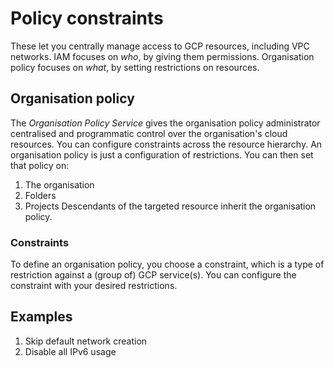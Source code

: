 # Policy constraints
These let you centrally manage access to GCP resources, including VPC networks.
IAM focuses on _who_, by giving them permissions.
Organisation policy focuses on _what_, by setting restrictions on resources.

## Organisation policy
The _Organisation Policy Service_ gives the organisation policy administrator centralised and programmatic control over the organisation's cloud resources.
You can configure constraints across the resource hierarchy.
An organisation policy is just a configuration of restrictions.
You can then set that policy on:
1. The organisation
1. Folders
1. Projects
Descendants of the targeted resource inherit the organisation policy.
### Constraints
To define an organisation policy, you choose a constraint, which is a type of restriction against a (group of) GCP service(s).
You can configure the constraint with your desired restrictions.

## Examples
1. Skip default network creation
1. Disable all IPv6 usage
